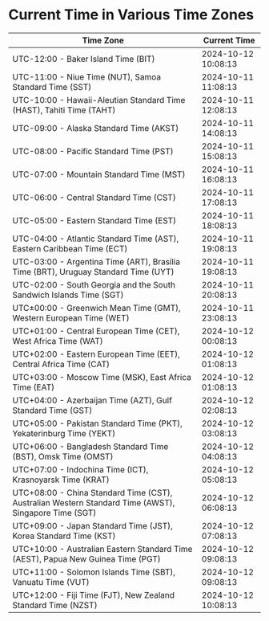 # Current Time in Various Time Zones

| Time Zone | Current Time |
|-----------|--------------|
| UTC-12:00 - Baker Island Time (BIT) | 2024-10-12 10:08:13 |
| UTC-11:00 - Niue Time (NUT), Samoa Standard Time (SST) | 2024-10-11 11:08:13 |
| UTC-10:00 - Hawaii-Aleutian Standard Time (HAST), Tahiti Time (TAHT) | 2024-10-11 12:08:13 |
| UTC-09:00 - Alaska Standard Time (AKST) | 2024-10-11 14:08:13 |
| UTC-08:00 - Pacific Standard Time (PST) | 2024-10-11 15:08:13 |
| UTC-07:00 - Mountain Standard Time (MST) | 2024-10-11 16:08:13 |
| UTC-06:00 - Central Standard Time (CST) | 2024-10-11 17:08:13 |
| UTC-05:00 - Eastern Standard Time (EST) | 2024-10-11 18:08:13 |
| UTC-04:00 - Atlantic Standard Time (AST), Eastern Caribbean Time (ECT) | 2024-10-11 19:08:13 |
| UTC-03:00 - Argentina Time (ART), Brasília Time (BRT), Uruguay Standard Time (UYT) | 2024-10-11 19:08:13 |
| UTC-02:00 - South Georgia and the South Sandwich Islands Time (SGT) | 2024-10-11 20:08:13 |
| UTC±00:00 - Greenwich Mean Time (GMT), Western European Time (WET) | 2024-10-11 23:08:13 |
| UTC+01:00 - Central European Time (CET), West Africa Time (WAT) | 2024-10-12 00:08:13 |
| UTC+02:00 - Eastern European Time (EET), Central Africa Time (CAT) | 2024-10-12 01:08:13 |
| UTC+03:00 - Moscow Time (MSK), East Africa Time (EAT) | 2024-10-12 01:08:13 |
| UTC+04:00 - Azerbaijan Time (AZT), Gulf Standard Time (GST) | 2024-10-12 02:08:13 |
| UTC+05:00 - Pakistan Standard Time (PKT), Yekaterinburg Time (YEKT) | 2024-10-12 03:08:13 |
| UTC+06:00 - Bangladesh Standard Time (BST), Omsk Time (OMST) | 2024-10-12 04:08:13 |
| UTC+07:00 - Indochina Time (ICT), Krasnoyarsk Time (KRAT) | 2024-10-12 05:08:13 |
| UTC+08:00 - China Standard Time (CST), Australian Western Standard Time (AWST), Singapore Time (SGT) | 2024-10-12 06:08:13 |
| UTC+09:00 - Japan Standard Time (JST), Korea Standard Time (KST) | 2024-10-12 07:08:13 |
| UTC+10:00 - Australian Eastern Standard Time (AEST), Papua New Guinea Time (PGT) | 2024-10-12 09:08:13 |
| UTC+11:00 - Solomon Islands Time (SBT), Vanuatu Time (VUT) | 2024-10-12 09:08:13 |
| UTC+12:00 - Fiji Time (FJT), New Zealand Standard Time (NZST) | 2024-10-12 10:08:13 |
